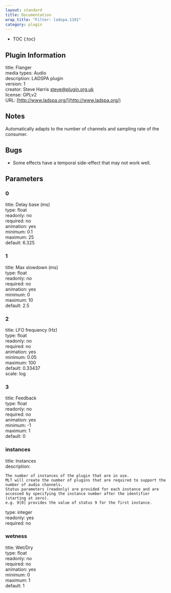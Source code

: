 ```yaml
---
layout: standard
title: Documentation
wrap_title: "Filter: ladspa.1191"
category: plugin
---
```

* TOC
{:toc}

## Plugin Information

title: Flanger  
media types:
Audio  
description: LADSPA plugin  
version: 1  
creator: Steve Harris <steve@plugin.org.uk>  
license: GPLv2  
URL: [http://www.ladspa.org/](http://www.ladspa.org/)  

## Notes

Automatically adapts to the number of channels and sampling rate of the consumer.

## Bugs

* Some effects have a temporal side-effect that may not work well.


## Parameters

### 0

title: Delay base (ms)    
type: float  
readonly: no  
required: no  
animation: yes  
minimum: 0.1  
maximum: 25  
default: 6.325  

### 1

title: Max slowdown (ms)    
type: float  
readonly: no  
required: no  
animation: yes  
minimum: 0  
maximum: 10  
default: 2.5  

### 2

title: LFO frequency (Hz)    
type: float  
readonly: no  
required: no  
animation: yes  
minimum: 0.05  
maximum: 100  
default: 0.33437  
scale: log  

### 3

title: Feedback    
type: float  
readonly: no  
required: no  
animation: yes  
minimum: -1  
maximum: 1  
default: 0  

### instances

title: Instances    
description:
```
The number of instances of the plugin that are in use.
MLT will create the number of plugins that are required to support the number of audio channels.
Status parameters (readonly) are provided for each instance and are accessed by specifying the instance number after the identifier (starting at zero).
e.g. 9[0] provides the value of status 9 for the first instance.
```
type: integer  
readonly: yes  
required: no  

### wetness

title: Wet/Dry    
type: float  
readonly: no  
required: no  
animation: yes  
minimum: 0  
maximum: 1  
default: 1  

